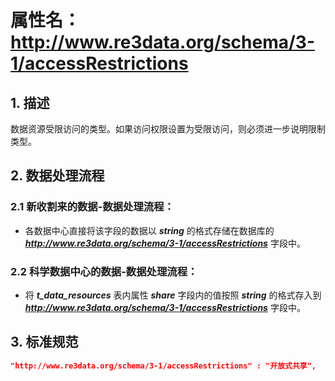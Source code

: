 # 属性名：http://www.re3data.org/schema/3-1/accessRestrictions

## 1. 描述
数据资源受限访问的类型。如果访问权限设置为受限访问，则必须进一步说明限制类型。


## 2. 数据处理流程
### 2.1 新收割来的数据-数据处理流程：

  * 各数据中心直接将该字段的数据以 ___string___ 的格式存储在数据库的 ___http://www.re3data.org/schema/3-1/accessRestrictions___ 字段中。 

### 2.2 科学数据中心的数据-数据处理流程：
  * 将 ___t_data_resources___ 表内属性 ___share___ 字段内的值按照 ___string___ 的格式存入到 ___http://www.re3data.org/schema/3-1/accessRestrictions___ 字段中。

## 3. 标准规范
```json
"http://www.re3data.org/schema/3-1/accessRestrictions" : "开放式共享",
``` 